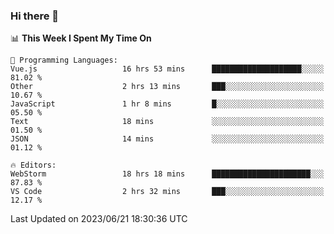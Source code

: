 ### Hi there 👋

<!--
**asdf12303116/asdf12303116** is a ✨ _special_ ✨ repository because its `README.md` (this file) appears on your GitHub profile.

Here are some ideas to get you started:

- 🔭 I’m currently working on ...
- 🌱 I’m currently learning ...
- 👯 I’m looking to collaborate on ...
- 🤔 I’m looking for help with ...
- 💬 Ask me about ...
- 📫 How to reach me: ...
- 😄 Pronouns: ...
- ⚡ Fun fact: ...
-->

<!--START_SECTION:waka-->
📊 **This Week I Spent My Time On** 

```text
💬 Programming Languages: 
Vue.js                   16 hrs 53 mins      ████████████████████░░░░░   81.02 % 
Other                    2 hrs 13 mins       ███░░░░░░░░░░░░░░░░░░░░░░   10.67 % 
JavaScript               1 hr 8 mins         █░░░░░░░░░░░░░░░░░░░░░░░░   05.50 % 
Text                     18 mins             ░░░░░░░░░░░░░░░░░░░░░░░░░   01.50 % 
JSON                     14 mins             ░░░░░░░░░░░░░░░░░░░░░░░░░   01.12 % 

🔥 Editors: 
WebStorm                 18 hrs 18 mins      ██████████████████████░░░   87.83 % 
VS Code                  2 hrs 32 mins       ███░░░░░░░░░░░░░░░░░░░░░░   12.17 % 
```


 Last Updated on 2023/06/21 18:30:36 UTC
<!--END_SECTION:waka-->
